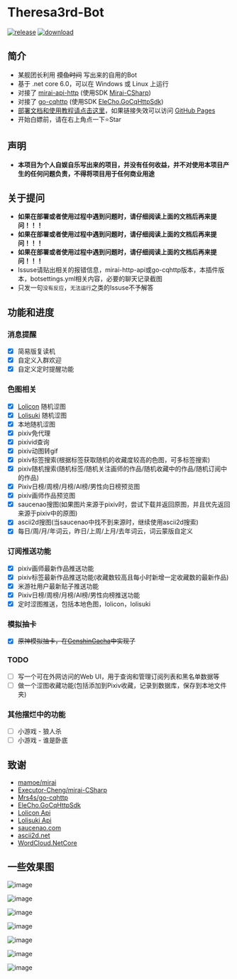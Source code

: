 # Theresa3rd-Bot
[![release](https://img.shields.io/github/v/release/GardenHamster/Theresa3rd-Bot)](https://github.com/GardenHamster/Theresa3rd-Bot/releases) [![download](https://img.shields.io/github/downloads/GardenHamster/Theresa3rd-Bot/total)](https://github.com/GardenHamster/Theresa3rd-Bot/releases)

## 简介
 - 某舰团长利用 ~~摸鱼时间~~ 写出来的自用的Bot
 - 基于 .net core 6.0，可以在 Windows 或 Linux 上运行
 - 对接了 [mirai-api-http](https://github.com/project-mirai/mirai-api-http) (使用SDK [Mirai-CSharp](https://github.com/Executor-Cheng/mirai-CSharp)) 
 - 对接了 [go-cqhttp](https://github.com/Mrs4s/go-cqhttp) (使用SDK [EleCho.GoCqHttpSdk](https://github.com/OrgEleCho/EleCho.GoCqHttpSdk))
 - [部署文档和使用教程请点击这里](https://www.theresa3rd.cn)，如果链接失效可以访问 [GitHub Pages](https://gardenhamster.github.io/TheresaBotDoc)
 - 开始白嫖前，请在右上角点一下:star:Star
 
## 声明
 - **本项目为个人自娱自乐写出来的项目，并没有任何收益，并不对使用本项目产生的任何问题负责，不得将项目用于任何商业用途**

## 关于提问
 - **如果在部署或者使用过程中遇到问题时，请仔细阅读上面的文档后再来提问！！！**
 - **如果在部署或者使用过程中遇到问题时，请仔细阅读上面的文档后再来提问！！！**
 - **如果在部署或者使用过程中遇到问题时，请仔细阅读上面的文档后再来提问！！！**
 - Issuse请贴出相关的报错信息，mirai-http-api或go-cqhttp版本，本插件版本，botsettings.yml相关内容，必要的聊天记录截图
 - 只发一句`没有反应`，`无法运行`之类的Issuse不予解答

## 功能和进度
### 消息提醒
- [x] 简易版复读机
- [x] 自定义入群欢迎
- [x] 自定义定时提醒功能

### 色图相关
- [x] [Lolicon](https://api.lolicon.app) 随机涩图
- [x] [Lolisuki](https://lolisuki.cc) 随机涩图
- [x] 本地随机涩图 
- [x] pixiv免代理 
- [x] pixivid查询
- [x] pixiv动图转gif
- [x] pixiv标签搜索(根据标签获取随机的收藏度较高的色图，可多标签搜索)
- [x] pixiv随机搜索(随机标签/随机关注画师的作品/随机收藏中的作品/随机订阅中的作品)
- [x] Pixiv日榜/周榜/月榜/AI榜/男性向日榜预览图
- [x] pixiv画师作品预览图
- [x] saucenao搜图(如果图片来源于pixiv时，尝试下载并返回原图，并且优先返回来源于pixiv中的原图)
- [x] ascii2d搜图(当saucenao中找不到来源时，继续使用ascii2d搜索)
- [x] 每日/周/月/年词云，昨日/上周/上月/去年词云，词云蒙版自定义

### 订阅推送功能
- [x] pixiv画师最新作品推送功能
- [x] pixiv标签最新作品推送功能(收藏数较高且每小时新增一定收藏数的最新作品)
- [x] 米游社用户最新贴子推送功能
- [x] Pixiv日榜/周榜/月榜/AI榜/男性向榜推送功能
- [x] 定时涩图推送，包括本地色图，lolicon，lolisuki

### 模拟抽卡
- [x] ~~原神模拟抽卡，在[GenshinGacha](https://github.com/GardenHamster/GenshinGacha)中实现了~~

### TODO
- [ ] 写一个可在外网访问的Web UI，用于查询和管理订阅列表和黑名单数据等
- [ ] 做一个涩图收藏功能(包括添加到Pixiv收藏，记录到数据库，保存到本地文件夹)

### 其他摆烂中的功能
- [ ] 小游戏 - 狼人杀
- [ ] 小游戏 - 谁是卧底

## 致谢
- [mamoe/mirai](https://github.com/mamoe/mirai)
- [Executor-Cheng/mirai-CSharp](https://github.com/Executor-Cheng/mirai-CSharp)
- [Mrs4s/go-cqhttp](https://github.com/Mrs4s/go-cqhttp)
- [EleCho.GoCqHttpSdk](https://github.com/OrgEleCho/EleCho.GoCqHttpSdk)
- [Lolicon Api](https://api.lolicon.app)
- [Lolisuki Api](https://lolisuki.cc)
- [saucenao.com](https://saucenao.com)
- [ascii2d.net](https://ascii2d.net)
- [WordCloud.NetCore](https://github.com/GardenHamster/WordCloud.NetCore)

## 一些效果图
![image](https://user-images.githubusercontent.com/89188316/153139063-7ec31cd9-debe-475f-8ec3-b4660f552d21.png)

![image](https://user-images.githubusercontent.com/89188316/153144525-36b177f2-7ac8-4868-bb4f-223bb6978af9.png)

![image](https://user-images.githubusercontent.com/89188316/153144700-568fb0c8-92c7-4c6e-9868-d4361ab1eb16.png)

![image](https://user-images.githubusercontent.com/89188316/177739246-0002d3e8-3554-4b65-adfc-54aaf440611f.png)

![image](https://user-images.githubusercontent.com/89188316/197740246-9850327e-3cd1-4dd5-9ade-402ce613bf7d.png)

![image](https://user-images.githubusercontent.com/89188316/232713149-a98093c6-0c6c-4112-b9b6-e4aad91eab84.png)

![image](https://user-images.githubusercontent.com/89188316/232714636-8d8da894-0f58-430b-bc09-1dc765af37c9.png)


